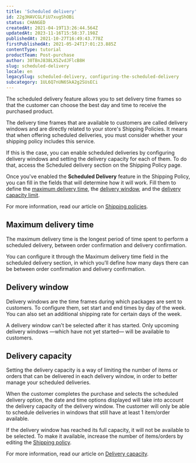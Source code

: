 ```yaml
---
title: 'Scheduled delivery'
id: 22g3HAVCGLFiU7xugShOBi
status: CHANGED
createdAt: 2021-04-19T13:26:44.564Z
updatedAt: 2023-11-16T15:58:37.198Z
publishedAt: 2021-10-27T16:49:43.778Z
firstPublishedAt: 2021-05-24T17:01:23.885Z
contentType: tutorial
productTeam: Post-purchase
author: 30TBnJ838LXSZvdJFlcB8H
slug: scheduled-delivery
locale: en
legacySlug: scheduled-delivery, configuring-the-scheduled-delivery
subcategory: 1UL6Q7nUN6SkA2g2SUsECi
---
```


The scheduled delivery feature allows you to set delivery time frames so that the customer can choose the best day and time to receive the purchased product.

The delivery time frames that are available to customers are called delivery windows and are directly related to your store's Shipping Policies. It means that when offering scheduled deliveries, you must consider whether your shipping policy includes this service.

If this is the case, you can enable scheduled deliveries by configuring delivery windows and setting the delivery capacity for each of them. To do that, access the Scheduled delivery section on the Shipping Policy page.

Once you've enabled the __Scheduled Delivery__ feature in the Shipping Policy, you can fill in the fields that will determine how it will work. Fill them to define the [maximum delivery time](#maximum-delivery-time), the [delivery window](#delivery-window), and the [delivery capacity limit](#delivery-capacity).

For more information, read our article on [Shipping policies](https://help.vtex.com/en/tutorial/shipping-policy--tutorials_140).

## Maximum delivery time

The maximum delivery time is the longest period of time spent to perform a scheduled delivery, between order confirmation and delivery confirmation.

You can configure it through the Maximum delivery time field in the scheduled delivery section, in which you’ll define how many days there can be between order confirmation and delivery confirmation.

## Delivery window

Delivery windows are the time frames during which packages are sent to customers. To configure them, set start and end times by day of the week. You can also set an additional shipping rate for certain days of the week.
<div class="alert alert-info">
A delivery window can't be selected after it has started. Only upcoming delivery windows —which have not yet started— will be available to customers.

</div>

## Delivery capacity

Setting the delivery capacity is a way of limiting the number of items or orders that can be delivered in each delivery window, in order to better manage your scheduled deliveries.

When the customer completes the purchase and selects the scheduled delivery option, the date and time options displayed will take into account the delivery capacity of the delivery window. The customer will only be able to schedule deliveries in windows that still have at least 1 item/order available. 

<div class="alert alert-info">
If the delivery window has reached its full capacity, it will not be available to be selected. To make it available, increase the number of items/orders by editing the <a href="https://help.vtex.com/en/tutorial/shipping-policy--tutorials_140">Shipping policy</a>.
</div> 

For more information, read our article on [Delivery capacity](https://help.vtex.com/en/tutorial/managing-delivery-capacity--2y217FQZCjD0I1n62yxVcz). 

